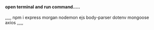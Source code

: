 
#### open terminal and run command.....
,,,,,
npm i express morgan nodemon ejs body-parser dotenv mongoose axios
,,,,,